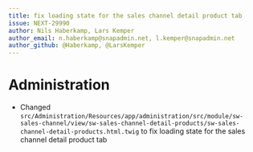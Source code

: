```yaml
---
title: fix loading state for the sales channel detail product tab
issue: NEXT-29990
author: Nils Haberkamp, Lars Kemper
author_email: n.haberkamp@snapadmin.net, l.kemper@snapadmin.net
author_github: @Haberkamp, @LarsKemper
---
```

# Administration
* Changed `src/Administration/Resources/app/administration/src/module/sw-sales-channel/view/sw-sales-channel-detail-products/sw-sales-channel-detail-products.html.twig` to fix loading state for the sales channel detail product tab
